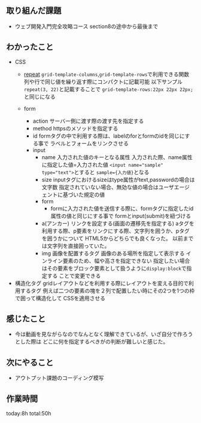 ## 取り組んだ課題
*  ウェブ開発入門完全攻略コース section8の途中から最後まで
## わかったこと

* CSS
  * [repeat](https://developer.mozilla.org/ja/docs/Web/CSS/repeat)
    `grid-template-columns`,`grid-template-rows`で利用できる関数
    列や行で同じ値を繰り返す際にコンパクトに記載可能
    以下サンプル
    `repeat(3, 22)`と記載することで
    `grid-template-rows:22px 22px 22px;`と同じになる
    
  * form
    * action
      サーバー側に渡す際の渡す先を指定する
    * method
      httpsのメソッドを指定する
    * id
      formタグの中で利用する際は、labelのforとformのidを同じにする事で
      ラベルとフォームをリンクさせる
    * input
      * name
        入力された値のキーとなる属性
        入力された際、name属性に指定した値=入力された値
        `<input name="sample" type="text">`とすると
        `sample={入力値}`となる
      * size
        inputタグにおけるsizeはtype属性がtext,passwordの場合は文字数
        指定されていない場合、無効な値の場合はユーザエージェントに基づいた規定の値
      * form
        * formに入力された値を送信する際に、formタグに指定したid属性の値と同じにする事で
          formとinput(submit)を紐づける
      * a(アンカー)
        リンクを設定する(画面の遷移先を指定する)
        aタグを利用する際、p要素をリンクにする際、文字列を囲うか、pタグを囲うかについて
        HTML5からどちらでも良くなった。
        以前までは文字列を直接囲っていた。
      * img
        画像を配置するタグ
        画像のある場所を指定して表示する
        インライン要素のため、幅や高さを指定できない
        指定したい場合はその要素をブロック要素として扱うように`display:block`で指定する
        ことで変更できる
* 構造化タグ
  gridレイアウトなどを利用する際にレイアウトを変える目的で利用するタグ
  例えば二つの要素の塊を２列で配置したい時にその2つを1つの枠で囲って構造化して
  CSSを適用させる
  
## 感じたこと
* 今は動画を見ながらなのでなんとなく理解できているが、いざ自分で作ろうとした際は
  どこに何を指定するべきがの判断が難しいと感じた。
## 次にやること 
* アウトプット課題のコーディング模写
## 作業時間
 today:8h
 total:50h